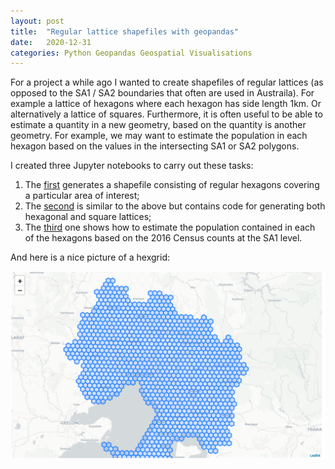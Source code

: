 ```yaml
---
layout: post
title:  "Regular lattice shapefiles with geopandas"
date:   2020-12-31
categories: Python Geopandas Geospatial Visualisations
---
```


For a project a while ago I wanted to create shapefiles of regular lattices (as opposed to the SA1 / SA2 boundaries that often are used in Austraila). For example a lattice of hexagons where each hexagon has side length 1km. Or alternatively a lattice of squares. Furthermore, it is often useful to be able to estimate a quantity in a new geometry, based on the quantity is another geometry. For example, we may want to estimate the population in each hexagon based on the values in the intersecting SA1 or SA2 polygons.

I created three Jupyter notebooks to carry out these tasks:
1. The [first](https://github.com/alex2718/python_learning/blob/master/HexGrid.ipynb) generates a shapefile consisting of regular hexagons covering a particular area of interest;
1. The [second](https://github.com/alex2718/python_learning/blob/master/RegularGridShapefiles.ipynb) is similar to the above but contains code for generating both hexagonal and square lattices;
1. The [third](https://github.com/alex2718/python_learning/blob/master/UniformPopulationEstimates.ipynb) one shows how to estimate the population contained in each of the hexagons based on the 2016 Census counts at the SA1 level.

And here is a nice picture of a hexgrid:

![A hexgrid covering Victoria](/assets/images/hexgrid.png)